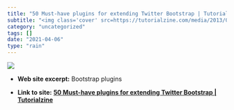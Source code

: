 ```yaml
---
title: "50 Must-have plugins for extending Twitter Bootstrap | Tutorialzine"
subtitle: "<img class='cover' src=https://tutorialzine.com/media/2013/07/featured_4.jpg>"
category: "uncategorized"
tags: []
date: "2021-04-06"
type: "rain"
---
```

<img class="cover" src=https://tutorialzine.com/media/2013/07/featured_4.jpg>



* **Web site excerpt:** Bootstrap plugins

* **Link to site:** **[50 Must-have plugins for extending Twitter Bootstrap | Tutorialzine](http://tutorialzine.com/2013/07/50-must-have-plugins-for-extending-twitter-bootstrap)**